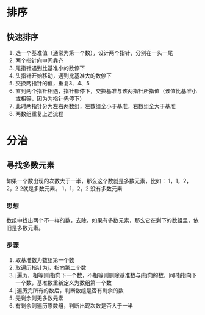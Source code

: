 # 排序

## 快速排序

  1. 选一个基准值（通常为第一个数），设计两个指针，分别在一头一尾
  2. 两个指针向中间靠齐
  3. 尾指针遇到比基准小的数停下
  4. 头指针开始移动，遇到比基准大的数停下
  5. 交换两指针的值，重复3、4、5
  6. 直到两个指针相遇，指针都停下，交换基准与该两指针所指值（该值比基准小或相等，因为为指针先停下）
  7. 此时两指针分为左右两数组，左数组全小于基准，右数组全大于基准
  8. 两数组重复上述流程



# 分治

## 寻找多数元素

  如果一个数出现的次数大于一半，那么这个数就是多数元素，比如：
  1，1，2，2，2  2就是多数元素。  1，1，2，2  没有多数元素

### 思想

  数组中找出两个不一样的数，去除。如果有多数元素，那么它在剩下的数组里，依旧是多数元素。

### 步骤

  1. 取基准数为数组第一个数
  2. 取遍历指针为j，指向第二个数
  3. j遍历，相等则j指向下一个数，不相等则删除基准数与j指向的数，同时j指向下一个数，基准数重新定义为数组第一个数
  4. j遍历完所有的数后，判断数组是否有剩余的数
  5. 无剩余则无多数元素
  6. 有剩余则遍历原数组，判断出现次数是否大于一半